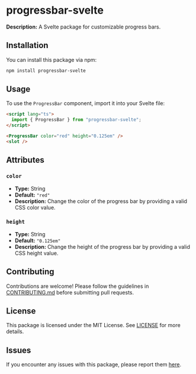 # progressbar-svelte

**Description:** A Svelte package for customizable progress bars.

## Installation

You can install this package via npm:

```bash
npm install progressbar-svelte
```


## Usage

To use the `ProgressBar` component, import it into your Svelte file:

```html
<script lang="ts">
  import { ProgressBar } from "progressbar-svelte";
</script>

<ProgressBar color="red" height="0.125em" />
<slot />
```

## Attributes

### `color`

- **Type:** String
- **Default:** `"red"`
- **Description:** Change the color of the progress bar by providing a valid CSS color value.

### `height`

- **Type:** String
- **Default:** `"0.125em"`
- **Description:** Change the height of the progress bar by providing a valid CSS height value.

## Contributing

Contributions are welcome! Please follow the guidelines in [CONTRIBUTING.md](https://github.com/dhimankamal/svelte-progressbar/blob/main/CONTRIBUTING.md) before submitting pull requests.

## License

This package is licensed under the MIT License. See [LICENSE](https://github.com/dhimankamal/svelte-progressbar/blob/main/LICENSE) for more details.

## Issues

If you encounter any issues with this package, please report them [here](https://github.com/dhimankamal/svelte-progressbar/issues).
